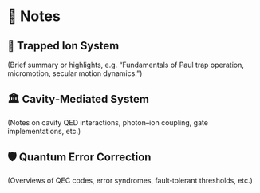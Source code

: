 
# 📝 Notes

## 🧪 Trapped Ion System
(Brief summary or highlights, e.g. “Fundamentals of Paul trap operation, micromotion, secular motion dynamics.”)

## 🏛️ Cavity‑Mediated System
(Notes on cavity QED interactions, photon–ion coupling, gate implementations, etc.)

## 🛡️ Quantum Error Correction
(Overviews of QEC codes, error syndromes, fault‑tolerant thresholds, etc.)

